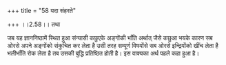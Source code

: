 +++
title = "58 यदा संहरते"

+++
।।2.58।। तथा  
  
जब यह ज्ञाननिष्ठामें स्थित हुआ संन्यासी कछुएके अङ्गोंकी भाँति अर्थात्
जैसे कछुआ भयके कारण सब ओरसे अपने अङ्गोंको संकुचित कर लेता है उसी तरह
सम्पूर्ण विषयोंसे सब ओरसे इन्द्रियोंको खींच लेता है भलीभाँति रोक लेता है
तब उसकी बुद्धि प्रतिष्ठित होती है। इस वाक्यका अर्थ पहले कहा हुआ है।  
